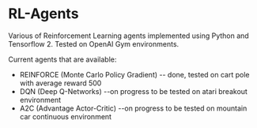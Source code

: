 # RL-Agents

Various of Reinforcement Learning agents implemented using Python and Tensorflow 2. Tested on OpenAI Gym environments.

Current agents that are available:
  - REINFORCE (Monte Carlo Policy Gradient) -- done, tested on cart pole with average reward 500
  - DQN (Deep Q-Networks) --on progress to be tested on atari breakout environment
  - A2C (Advantage Actor-Critic) --on progress to be tested on mountain car continuous environment
